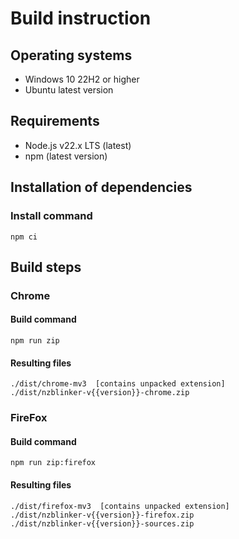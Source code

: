# Build instruction

## Operating systems

- Windows 10 22H2 or higher
- Ubuntu latest version

## Requirements

- Node.js v22.x LTS (latest)
- npm (latest version)

## Installation of dependencies

### Install command

```
npm ci
```

## Build steps

### Chrome

#### Build command

```
npm run zip
```

#### Resulting files

```
./dist/chrome-mv3  [contains unpacked extension]
./dist/nzblinker-v{{version}}-chrome.zip
```

### FireFox

#### Build command

```
npm run zip:firefox
```

#### Resulting files

```
./dist/firefox-mv3  [contains unpacked extension]
./dist/nzblinker-v{{version}}-firefox.zip
./dist/nzblinker-v{{version}}-sources.zip
```
